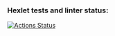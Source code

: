 ### Hexlet tests and linter status:
[![Actions Status](https://github.com/AlphaConstuye/python-project-140/actions/workflows/hexlet-check.yml/badge.svg)](https://github.com/AlphaConstuye/python-project-140/actions)